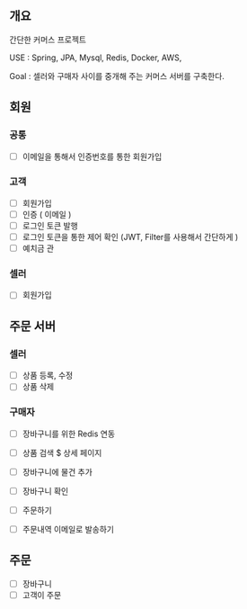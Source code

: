 ## 개요
간단한 커머스 프로젝트

USE : Spring, JPA, Mysql, Redis, Docker, AWS,

Goal : 셀러와 구매자 사이를 중개해 주는 커머스 서버를 구축한다.

## 회원
### 공통
 - [ ] 이메일을 통해서 인증번호를 통한 회원가입

### 고객
- [ ] 회원가입
- [ ] 인증 ( 이메일 )
- [ ] 로그인 토큰 발행
- [ ] 로그인 토큰을 통한 제어 확인 (JWT, Filter를 사용해서 간단하게 )
- [ ] 예치금 관

### 셀러
- [ ] 회원가입


## 주문 서버

### 셀러
- [ ] 상품 등록, 수정
- [ ] 상품 삭제

### 구매자
- [ ] 장바구니를 위한 Redis 연동
- [ ] 상품 검색 $ 상세 페이지
- [ ] 장바구니에 물건 추가
- [ ] 장바구니 확인
- [ ] 주문하기
- [ ] 주문내역 이메일로 발송하기


## 주문
- [ ] 장바구니
- [ ] 고객이 주문
